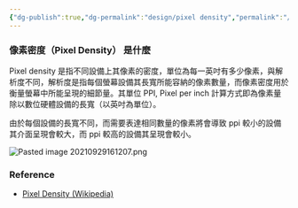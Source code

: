 ```yaml
---
{"dg-publish":true,"dg-permalink":"design/pixel density","permalink":"/design/pixel density/","title":"pixel density"}
---
```


### 像素密度（Pixel Density） 是什麼
Pixel density 是指不同設備上其像素的密度，單位為每一英吋有多少像素，與解析度不同，解析度是指每個螢幕設備其長寬所能容納的像素數量，而像素密度用於衡量螢幕中所能呈現的細節量。其單位 PPI, Pixel per inch 計算方式即為像素量除以數位硬體設備的長寬（以英吋為單位）。

由於每個設備的長寬不同，而需要表達相同數量的像素將會導致 ppi 較小的設備其介面呈現會較大，而 ppi 較高的設備其呈現會較小。

![Pasted image 20210929161207.png](https://i.imgur.com/jEVqEiL.png)

### Reference
- [Pixel Density (Wikipedia)](https://en.wikipedia.org/wiki/Pixel_density)